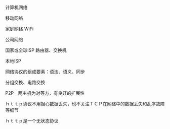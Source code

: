 计算机网络

移动网络

家庭网络 WiFi

公司网络

国家或全球ISP 路由器、交换机

本地ISP

网络协议的组成要素：语法、语义、同步

分组交换、电路交换

P2P　两主机为对等方，有良好的扩展性

ｈｔｔｐ协议不用担心数据丢失，也不关注ＴＣＰ在网络中的数据丢失和乱序故障等细节

ｈｔｔｐ是一个无状态协议

